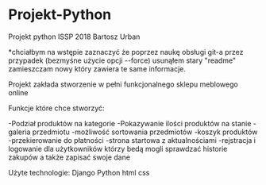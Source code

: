 # Projekt-Python
Projekt python ISSP 2018 Bartosz Urban

*chciałbym na wstępie zaznaczyć że poprzez naukę obsługi git-a przez przypadek (bezmyśne użycie opcji --force) usunąłem stary "readme" zamieszczam nowy który zawiera te same informacje.

Projekt zakłada stworzenie w pełni funkcjonalnego sklepu meblowego online

Funkcje które chce stworzyć:

-Podział produktów na kategorie
-Pokazywanie ilości produktów na stanie
-galeria przedmiotu
-możliwość sortowania przedmiotów
-koszyk produktów
-przekierowanie do płatności
-strona startowa z aktualnościami
-rejstracja i logowanie dla użytkowników którzy bedą mogli sprawdzać historie zakupów a także zapisać swoje dane


Użyte technologie:
Django
Python
html
css
